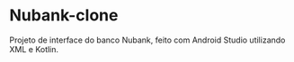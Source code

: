 # Nubank-clone

Projeto de interface do banco Nubank, feito com Android Studio utilizando XML e Kotlin.
